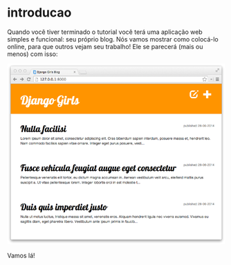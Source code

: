 # introducao

Quando você tiver terminado o tutorial você terá uma aplicação web simples e funcional: seu próprio blog. Nós vamos mostrar como colocá-lo online, para que outros vejam seu trabalho! Ele se parecerá \(mais ou menos\) com isso:

![](.gitbook/assets/2.png)

Vamos lá!

